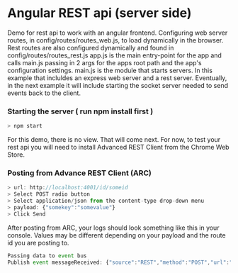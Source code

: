 Angular REST api (server side)
======================

Demo for rest api to work with an angular frontend. Configuring web server routes, in config/routes/routes_web.js, to load dynamically in the browser. Rest routes are also configured dynamically and found in config/routes/routes_rest.js
app.js is the main entry-point for the app and calls main.js passing in 2 args for the apps root path and the app's configuration settings. main.js is the module that starts servers. In this example that incluldes an express web server and a rest server. Eventually, in the next example it will include starting the socket server needed to send events back to the client.

### Starting the server ( run npm install first )
```javascript
> npm start
```

For this demo, there is no view. That will come next. For now, to test your rest api you will need to install Advanced REST Client from the Chrome Web Store.
### Posting from Advance REST Client (ARC)
```javascript
> url: http://localhost:4001/id/someid
> Select POST radio button
> Select application/json from the content-type drop-down menu
> payload: {"somekey":"somevalue"}
> Click Send
```

After posting from ARC, your logs should look something like this in your console. Values may be different depending on your payload and the route id you are posting to.
```javascript
Passing data to event bus
Publish event messageReceived: {"source":"REST","method":"POST","url":"/id/someid","data":{"id":"someid","body":{"somekey":"somevalue"},"query":{}}}
```